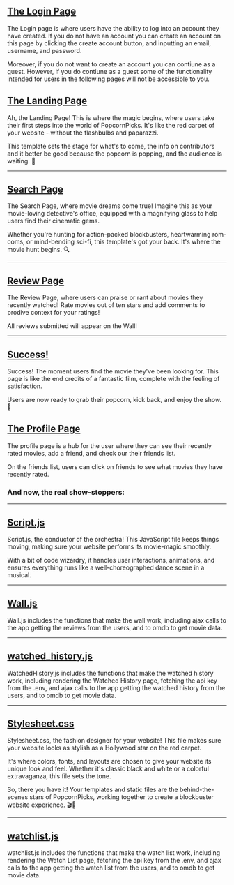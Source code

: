 ## [The Login Page](https://github.com/ychen-207523/BingeSuggest/blob/v7.0/src/recommenderapp/templates/login.html)

The Login page is where users have the ability to log into an account they have created. If you do not have an account you can create an account on this page by clicking the create account button, and inputting an email, username, and password.

Moreover, if you do not want to create an account you can contiune as a guest. However, if you do contiune as a guest some of the functionality intended for users in the following pages will not be accessible to you.

## [The Landing Page](https://github.com/ychen-207523/BingeSuggest/blob/v7.0/src/recommenderapp/templates/landing_page.html)

Ah, the Landing Page! This is where the magic begins, where users take their first steps into the world of PopcornPicks. It's like the red carpet of your website - without the flashbulbs and paparazzi. 

This template sets the stage for what's to come, the info on contributors and it better be good because the popcorn is popping, and the audience is waiting. 🍿

---

## [Search Page](https://github.com/ychen-207523/BingeSuggest/blob/v7.0/src/recommenderapp/templates/search_page.html)

The Search Page, where movie dreams come true! Imagine this as your movie-loving detective's office, equipped with a magnifying glass to help users find their cinematic gems.

Whether you're hunting for action-packed blockbusters, heartwarming rom-coms, or mind-bending sci-fi, this template's got your back. It's where the movie hunt begins. 🔍

---

## [Review Page](https://github.com/ychen-207523/BingeSuggest/blob/v7.0/src/recommenderapp/templates/review.html)

The Review Page, where users can praise or rant about movies they recently watched! Rate movies out of ten stars and add comments to prodive context for your ratings!

All reviews submitted will appear on the Wall!

---

## [Success!](https://github.com/ychen-207523/BingeSuggest/blob/v7.0/src/recommenderapp/templates/success.html)

Success! The moment users find the movie they've been looking for. This page is like the end credits of a fantastic film, complete with the feeling of satisfaction.

Users are now ready to grab their popcorn, kick back, and enjoy the show. 🎉

## [The Profile Page](https://github.com/ychen-207523/BingeSuggest/blob/v7.0/src/recommenderapp/templates/profile.html)

The profile page is a hub for the user where they can see their recently rated movies, add a friend, and check our their friends list. 

On the friends list, users can click on friends to see what movies they have recently rated.

### And now, the real show-stoppers:

---

## [Script.js](https://github.com/ychen-207523/BingeSuggest/blob/v7.0/src/recommenderapp/static/script.js)

Script.js, the conductor of the orchestra! This JavaScript file keeps things moving, making sure your website performs its movie-magic smoothly.

With a bit of code wizardry, it handles user interactions, animations, and ensures everything runs like a well-choreographed dance scene in a musical.

---

## [Wall.js](https://github.com/ychen-207523/BingeSuggest/blob/v7.0/src/recommenderapp/static/script.js)

Wall.js includes the functions that make the wall work, including ajax calls to the app getting the reviews from the users, and to omdb to get movie data.

---

## [watched_history.js](https://github.com/ychen-207523/BingeSuggest/blob/v7.0/src/recommenderapp/static/watchedHistory.js)

WatchedHistory.js includes the functions that make the watched history work, including rendering the Watched History page, fetching the api key from the .env, and ajax calls to the app getting the watched history from the users, and to omdb to get movie data.

---

## [Stylesheet.css](https://github.com/ychen-207523/BingeSuggest/blob/v7.0/src/recommenderapp/static/stylesheet.css)

Stylesheet.css, the fashion designer for your website! This file makes sure your website looks as stylish as a Hollywood star on the red carpet.

It's where colors, fonts, and layouts are chosen to give your website its unique look and feel. Whether it's classic black and white or a colorful extravaganza, this file sets the tone.

So, there you have it! Your templates and static files are the behind-the-scenes stars of PopcornPicks, working together to create a blockbuster website experience. 🎬🍿

---

## [watchlist.js](https://github.com/ychen-207523/BingeSuggest/blob/v7.0/src/recommenderapp/static/watchlist.js)

watchlist.js includes the functions that make the watch list work, including rendering the Watch List page, fetching the api key from the .env, and ajax calls to the app getting the watch list from the users, and to omdb to get movie data.
